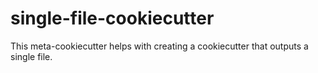 # single-file-cookiecutter

This meta-cookiecutter helps with creating a cookiecutter that outputs a single file.

